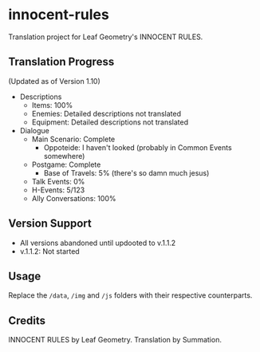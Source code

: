 # innocent-rules
Translation project for Leaf Geometry's INNOCENT RULES.

## Translation Progress
(Updated as of Version 1.10)
- Descriptions
    - Items: 100%
    - Enemies: Detailed descriptions not translated
    - Equipment: Detailed descriptions not translated
- Dialogue
    - Main Scenario: Complete
        - Oppoteide: I haven't looked (probably in Common Events somewhere)
    - Postgame: Complete
        - Base of Travels: 5% (there's so damn much jesus)
    - Talk Events: 0%
    - H-Events: 5/123
    - Ally Conversations: 100%

## Version Support
- All versions abandoned until updooted to v.1.1.2
- v.1.1.2: Not started

## Usage
Replace the `/data`, `/img` and `/js` folders with their respective counterparts.

## Credits
INNOCENT RULES by Leaf Geometry.
Translation by Summation.
